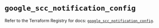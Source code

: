# `google_scc_notification_config`

Refer to the Terraform Registry for docs: [`google_scc_notification_config`](https://registry.terraform.io/providers/hashicorp/google-beta/6.18.1/docs/resources/google_scc_notification_config).
